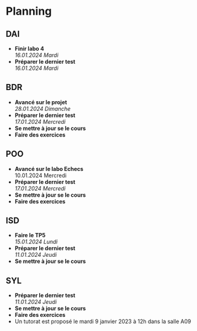 # Planning

## DAI
- **Finir labo 4**   
  _16.01.2024 Mardi_
- **Préparer le dernier test**   
  _16.01.2024 Mardi_

## BDR
- **Avancé sur le projet**   
  _28.01.2024 Dimanche_
- **Préparer le dernier test**   
  _17.01.2024 Mercredi_
- **Se mettre à jour se le cours**   
- **Faire des exercices**

## POO
- **Avancé sur le labo Echecs**   
  10.01.2024 Mercredi
- **Préparer le dernier test**   
  _17.01.2024 Mercredi_
- **Se mettre à jour se le cours**
- **Faire des exercices**

## ISD
- **Faire le TP5**   
  _15.01.2024 Lundi_
- **Préparer le dernier test**   
  _11.01.2024 Jeudi_
- **Se mettre à jour se le cours**

## SYL
- **Préparer le dernier test**   
  _11.01.2024 Jeudi_
- **Se mettre à jour se le cours**   
- **Faire des exercices**
- Un tutorat est proposé le mardi 9 janvier 2023 à 12h dans la salle A09

